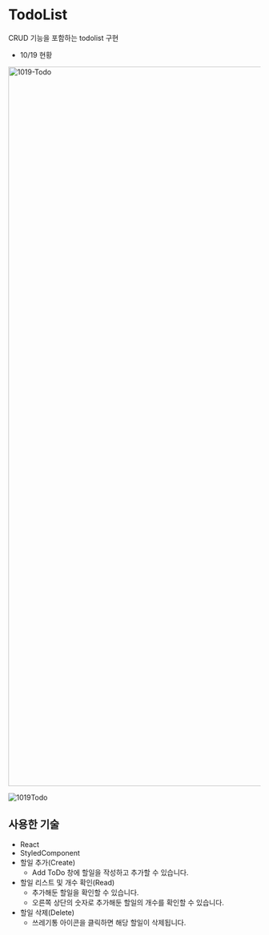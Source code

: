 # TodoList
CRUD 기능을 포함하는 todolist 구현 

-  10/19 현황 
<img width="1438" alt="1019-Todo" src="https://user-images.githubusercontent.com/71588080/196472575-c32858e0-be8e-4bd0-a57b-08412f21b84f.png">

![1019Todo](https://user-images.githubusercontent.com/71588080/196473892-6b6d3d39-d3f9-4d1d-b991-ada98fb04158.gif)

## 사용한 기술 
- React
- StyledComponent
- 할일 추가(Create)
  - Add ToDo 창에 할일을 작성하고 추가할 수 있습니다. 
- 할일 리스트 및 개수 확인(Read)
  - 추가해둔 할일을 확인할 수 있습니다.
  - 오른쪽 상단의 숫자로 추가해둔 할일의 개수를 확인할 수 있습니다. 
- 할일 삭제(Delete)
  - 쓰레기통 아이콘을 클릭하면 해당 할일이 삭제됩니다. 
